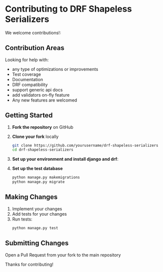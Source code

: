 # Contributing to DRF Shapeless Serializers

We welcome contributions!:

## Contribution Areas

Looking for help with:
-  any type of optimizations or improvements
- Test coverage
- Documentation
- DRF compatibility
- support generic api docs
- add validators on-fly feature
- Any new features are welcomed

  
## Getting Started

1. **Fork the repository** on GitHub
2. **Clone your fork** locally
   ```bash
   git clone https://github.com/yourusername/drf-shapeless-serializers.git
   cd drf-shapeless-serializers
   ```

3. **Set up your environment and install django and drf**:

4. **Set up the test database**
   ```bash
   python manage.py makemigrations
   python manage.py migrate
   ```

## Making Changes

1. Implement your changes
2. Add tests for your changes
3. Run tests:
   ```bash
   python manage.py test
   ```
   
## Submitting Changes
 Open a Pull Request from your fork to the main repository


Thanks for contributing!

